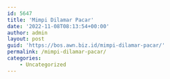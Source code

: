 ```yaml
---
id: 5647
title: 'Mimpi Dilamar Pacar'
date: '2022-11-08T08:13:54+00:00'
author: admin
layout: post
guid: 'https://bos.awn.biz.id/mimpi-dilamar-pacar/'
permalink: /mimpi-dilamar-pacar/
categories:
    - Uncategorized
---
```


